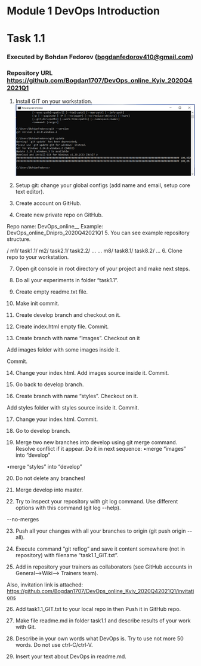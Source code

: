 # Module 1 DevOps Introduction
# Task 1.1
### Executed by Bohdan Fedorov (bogdanfedorov410@gmail.com)
### Repository URL https://github.com/Bogdan1707/DevOps_online_Kyiv_2020Q42021Q1

1.	Install GIT on your workstation. <br>
![sdsd](https://github.com/Bogdan1707/DevOps_online_Kyiv_2020Q42021Q1/blob/master/imagesf/1.png)
2.	Setup git: change your global configs (add name and email, setup core text editor).

3.	Create account on GitHub.

4. Create new private repo on GitHub.

Repo name: DevOps_online_<City>_<year><quarter> Example: DevOps_online_Dnipro_2020Q42021Q1
5. You can see example repository structure.

/
m1/ task1.1/
m2/ task2.1/ task2.2/ …
… m8/ task8.1/ task8.2/
…
6. Clone repo to your workstation.

7. Open git console in root directory of your project and make next steps.

8. Do all your experiments in folder “task1.1”.
9. Create empty readme.txt file.

10. Make init commit.
11. Create develop branch and checkout on it.

12. Create index.html empty file. Commit.

13. Create branch with name “images”. Checkout on it



Add images folder with some images inside it.

Commit.

14. Change your index.html. Add images source inside it. Commit.


15. Go back to develop branch.

16. Create branch with name “styles”. Checkout on it.

Add styles folder with styles source inside it. Commit.


17. Change your index.html. Commit.


18. Go to develop branch.
19. Merge two new branches into develop using git merge command. Resolve conflict if it appear. Do it in next sequence:
•merge “images” into “develop”

•merge “styles” into “develop”

20. Do not delete any branches!
21. Merge develop into master.

22. Try to inspect your repository with git log command. Use different options with this command (git log --help).






--no-merges

23. Push all your changes with all your branches to origin (git push origin --all).


24. Execute command “git reflog“ and save it content somewhere (not in repository) with filename “task1.1_GIT.txt”.



25. Add in repository your trainers as collaborators (see GitHub accounts in General-->Wiki--> Trainers team).

Also, invitation link is attached:
https://github.com/Bogdan1707/DevOps_online_Kyiv_2020Q42021Q1/invitations

26. Add task1.1_GIT.txt to your local repo in then Push it in GitHub repo.

27. Make file readme.md in folder task1.1 and describe results of your work with Git.

28. Describe in your own words what DevOps is. Try to use not more 50 words. Do not use ctrl-C/ctrl-V.
29. Insert your text about DevOps in readme.md.

